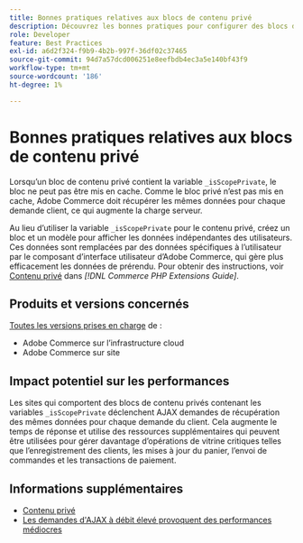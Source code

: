 ```yaml
---
title: Bonnes pratiques relatives aux blocs de contenu privé
description: Découvrez les bonnes pratiques pour configurer des blocs de contenu privés afin d’optimiser les performances du storefront.
role: Developer
feature: Best Practices
exl-id: a6d2f324-f9b9-4b2b-997f-36df02c37465
source-git-commit: 94d7a57dcd006251e8eefbdb4ec3a5e140bf43f9
workflow-type: tm+mt
source-wordcount: '186'
ht-degree: 1%

---
```


# Bonnes pratiques relatives aux blocs de contenu privé

Lorsqu’un bloc de contenu privé contient la variable `_isScopePrivate`, le bloc ne peut pas être mis en cache. Comme le bloc privé n’est pas mis en cache, Adobe Commerce doit récupérer les mêmes données pour chaque demande client, ce qui augmente la charge serveur.

Au lieu d’utiliser la variable `_isScopePrivate` pour le contenu privé, créez un bloc et un modèle pour afficher les données indépendantes des utilisateurs. Ces données sont remplacées par des données spécifiques à l’utilisateur par le composant d’interface utilisateur d’Adobe Commerce, qui gère plus efficacement les données de prérendu. Pour obtenir des instructions, voir [Contenu privé](https://developer.adobe.com/commerce/php/development/cache/page/private-content/) dans _[!DNL Commerce PHP Extensions Guide]_.

## Produits et versions concernés

[Toutes les versions prises en charge](../../../release/versions.md) de :

- Adobe Commerce sur l’infrastructure cloud
- Adobe Commerce sur site

## Impact potentiel sur les performances

Les sites qui comportent des blocs de contenu privés contenant les variables `_isScopePrivate` déclenchent AJAX demandes de récupération des mêmes données pour chaque demande du client. Cela augmente le temps de réponse et utilise des ressources supplémentaires qui peuvent être utilisées pour gérer davantage d’opérations de vitrine critiques telles que l’enregistrement des clients, les mises à jour du panier, l’envoi de commandes et les transactions de paiement.

## Informations supplémentaires

- [Contenu privé](../../../performance/configuration.md#client-side-optimization-settings)
- [Les demandes d&#39;AJAX à débit élevé provoquent des performances médiocres](https://experienceleague.adobe.com/docs/commerce-knowledge-base/kb/troubleshooting/miscellaneous/high-throughput-ajax-requests-cause-poor-performance.html)
